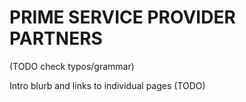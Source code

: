 # PRIME SERVICE PROVIDER PARTNERS

(TODO check typos/grammar)

Intro blurb and links to individual pages (TODO)